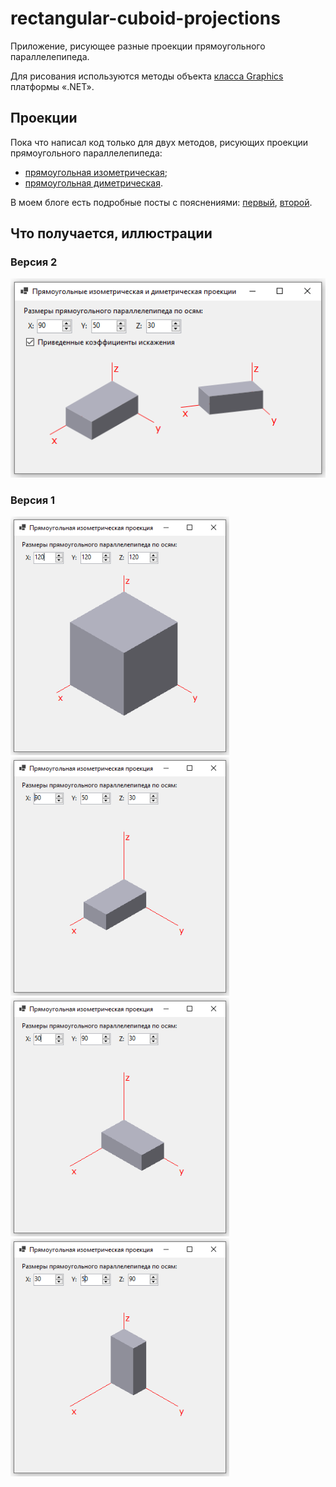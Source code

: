 # rectangular-cuboid-projections
Приложение, рисующее разные проекции прямоугольного параллелепипеда.

Для рисования используются методы объекта [класса Graphics](https://learn.microsoft.com/en-us/dotnet/api/system.drawing.graphics) платформы «.NET».

## Проекции

Пока что написал код только для двух методов, рисующих проекции прямоугольного параллелепипеда:
- [прямоугольная изометрическая](https://github.com/ilyachalov/rectangular-cuboid-projections/blob/main/methods/DrawRectCuboid_Isometric.cs);
- [прямоугольная диметрическая](https://github.com/ilyachalov/rectangular-cuboid-projections/blob/main/methods/DrawRectCuboid_Dimetric.cs).

В моем блоге есть подробные посты с пояснениями: [первый](https://ilyachalov.livejournal.com/375970.html), [второй](https://ilyachalov.livejournal.com/377384.html).

## Что получается, иллюстрации

### Версия 2

![](https://github.com/ilyachalov/rectangular-cuboid-projections/blob/main/illustrations/cuboid-app-v2-ris1.png)

### Версия 1

<img src="https://github.com/ilyachalov/rectangular-cuboid-projections/blob/main/illustrations/cuboid-app-v1-ris4.png" width="350"> <img src="https://github.com/ilyachalov/rectangular-cuboid-projections/blob/main/illustrations/cuboid-app-v1-ris1.png" width="350"> <img src="https://github.com/ilyachalov/rectangular-cuboid-projections/blob/main/illustrations/cuboid-app-v1-ris2.png" width="350"> <img src="https://github.com/ilyachalov/rectangular-cuboid-projections/blob/main/illustrations/cuboid-app-v1-ris3.png" width="350">

